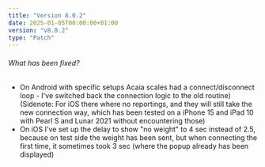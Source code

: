 ```yaml
---
title: "Version 8.0.2"
date: 2025-01-05T00:00:00+01:00
version: "v8.0.2"
type: "Patch"
---
```

###### What has been fixed?
- On Android with specific setups Acaia scales had a connect/disconnect loop - I've switched back the connection logic to the old routine)
(Sidenote: For iOS there where no reportings, and they will still take the new connection way, which has been tested on a iPhone 15 and iPad 10 with Pearl S and Lunar 2021 without encountering those)
- On iOS I've set up the delay to show "no weight" to 4 sec instead of 2.5, because on test side the weight has been sent, but when connecting the first time, it sometimes took 3 sec (where the popup already has been displayed) 